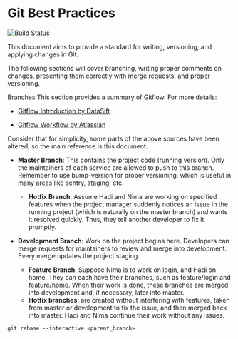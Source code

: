 # Git Best Practices

![Build Status](https://git-scm.com/images/logo@2x.png)


This document aims to provide a standard for writing, versioning, and applying changes in Git.

The following sections will cover branching, writing proper comments on changes, presenting them correctly with merge requests, and proper versioning.

Branches
This section provides a summary of Gitflow. For more details:


- [Gitflow Introduction by DataSift]

- [Gitflow Workflow by Atlassian]

Consider that for simplicity, some parts of the above sources have been altered, so the main reference is this document.




[//]: # (These are reference links used in the body of this note and get stripped out when the markdown processor does its job. There is no need to format nicely because it shouldn't be seen. Thanks SO -)

[Gitflow Introduction by DataSift]: <https://docs.github.com/en/pages>
[Gitflow Workflow by Atlassian]: <https://www.atlassian.com/git/tutorials/comparing-workflows/gitflow-workflow>



- **Master Branch**: This contains the project code (running version). Only the maintainers of each service are allowed to push to this branch. Remember to use bump-version for proper versioning, which is useful in many areas like sentry, staging, etc.

  - **Hotfix Branch**: Assume Hadi and Nima are working on specified features when the project manager suddenly notices an issue in the running project (which is naturally on the master branch) and wants it resolved quickly. Thus, they tell another developer to fix it promptly.


- **Development Branch**: Work on the project begins here. Developers can merge requests for maintainers to review and merge into development. Every merge updates the project staging.
  - **Feature Branch**: Suppose Nima is to work on login, and Hadi on home. They can each have their branches, such as feature/login and feature/home. When their work is done, these branches are merged into development and, if necessary, later into master.
  - **Hotfix branches**: are created without interfering with features, taken from master or development to fix the issue, and then merged back into master. Hadi and Nima continue their work without any issues.


```
git rebase --interactive <parent_branch>
```


